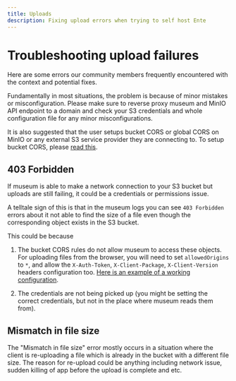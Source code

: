 ```yaml
---
title: Uploads
description: Fixing upload errors when trying to self host Ente
---
```


# Troubleshooting upload failures

Here are some errors our community members frequently encountered with the
context and potential fixes.

Fundamentally in most situations, the problem is because of minor mistakes or
misconfiguration. Please make sure to reverse proxy museum and MinIO API
endpoint to a domain and check your S3 credentials and whole configuration file
for any minor misconfigurations.

It is also suggested that the user setups bucket CORS or global CORS on MinIO or
any external S3 service provider they are connecting to. To setup bucket CORS,
please [read this](/self-hosting/troubleshooting/bucket-cors).

## 403 Forbidden

If museum is able to make a network connection to your S3 bucket but uploads are
still failing, it could be a credentials or permissions issue.

A telltale sign of this is that in the museum logs you can see `403 Forbidden`
errors about it not able to find the size of a file even though the
corresponding object exists in the S3 bucket.

This could be because

1.  The bucket CORS rules do not allow museum to access these objects. For
    uploading files from the browser, you will need to set `allowedOrigins` to
    `*`, and allow the `X-Auth-Token`, `X-Client-Package`, `X-Client-Version`
    headers configuration too.
    [Here is an example of a working configuration](https://github.com/ente-io/ente/discussions/1764#discussioncomment-9478204).

2.  The credentials are not being picked up (you might be setting the correct
    credentials, but not in the place where museum reads them from).

## Mismatch in file size

The "Mismatch in file size" error mostly occurs in a situation where the client
is re-uploading a file which is already in the bucket with a different file
size. The reason for re-upload could be anything including network issue, sudden
killing of app before the upload is complete and etc.
